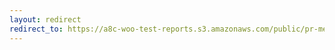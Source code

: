 ```yaml
---
layout: redirect
redirect_to: https://a8c-woo-test-reports.s3.amazonaws.com/public/pr-merge/44763/e2e/index.html
---
```

